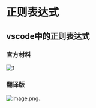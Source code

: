 # 正则表达式

## vscode中的正则表达式

### 官方材料

![1](https://i.loli.net/2021/01/16/9vjY8GDxWOK5aBe.jpg)

### 翻译版

![image.png](https://i.loli.net/2021/01/16/VkMnyHPDlRuz4sT.png)、